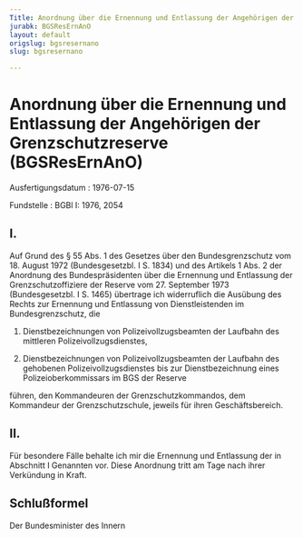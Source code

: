 ```yaml
---
Title: Anordnung über die Ernennung und Entlassung der Angehörigen der Grenzschutzreserve
jurabk: BGSResErnAnO
layout: default
origslug: bgsresernano
slug: bgsresernano

---
```


# Anordnung über die Ernennung und Entlassung der Angehörigen der Grenzschutzreserve (BGSResErnAnO)

Ausfertigungsdatum
:   1976-07-15

Fundstelle
:   BGBl I: 1976, 2054



## I.

Auf Grund des § 55 Abs. 1 des Gesetzes über den Bundesgrenzschutz vom
18\. August 1972 (Bundesgesetzbl. I S. 1834) und des Artikels 1 Abs. 2
der Anordnung des Bundespräsidenten über die Ernennung und Entlassung
der Grenzschutzoffiziere der Reserve vom 27. September 1973
(Bundesgesetzbl. I S. 1465) übertrage ich widerruflich die Ausübung
des Rechts zur Ernennung und Entlassung von Dienstleistenden im
Bundesgrenzschutz, die

1.  Dienstbezeichnungen von Polizeivollzugsbeamten der Laufbahn des
    mittleren Polizeivollzugsdienstes,


2.  Dienstbezeichnungen von Polizeivollzugsbeamten der Laufbahn des
    gehobenen Polizeivollzugsdienstes bis zur Dienstbezeichnung eines
    Polizeioberkommissars im BGS der Reserve



führen,
den Kommandeuren der Grenzschutzkommandos,
dem Kommandeur der Grenzschutzschule,
jeweils für ihren Geschäftsbereich.


## II.

Für besondere Fälle behalte ich mir die Ernennung und Entlassung der
in Abschnitt I Genannten vor.
Diese Anordnung tritt am Tage nach ihrer Verkündung in Kraft.


## Schlußformel

Der Bundesminister des Innern

